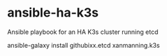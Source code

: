 # ansible-ha-k3s
Ansible playbook for an HA K3s cluster running etcd

ansible-galaxy install githubixx.etcd xanmanning.k3s